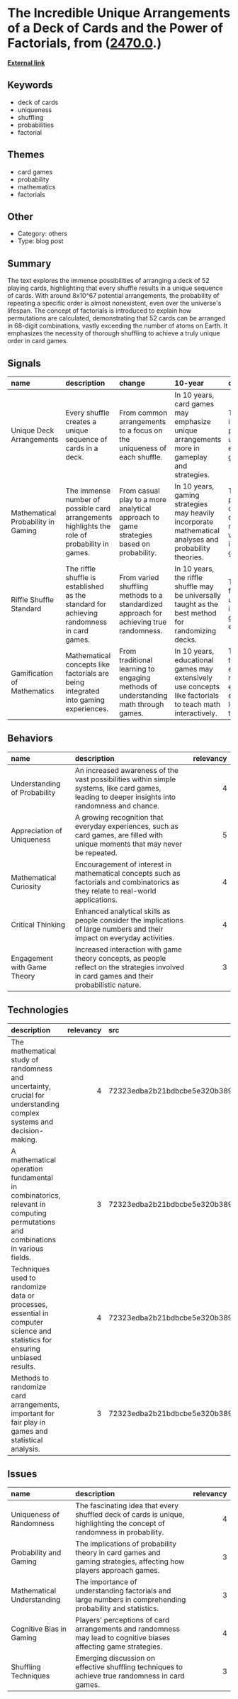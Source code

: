 # __The Incredible Unique Arrangements of a Deck of Cards and the Power of Factorials__, from ([2470.0](https://kghosh.substack.com/p/2470.0).)

__[External link](https://www.mcgill.ca/oss/article/did-you-know-infographics/there-are-more-ways-arrange-deck-cards-there-are-atoms-earth)__



## Keywords

* deck of cards
* uniqueness
* shuffling
* probabilities
* factorial

## Themes

* card games
* probability
* mathematics
* factorials

## Other

* Category: others
* Type: blog post

## Summary

The text explores the immense possibilities of arranging a deck of 52 playing cards, highlighting that every shuffle results in a unique sequence of cards. With around 8x10^67 potential arrangements, the probability of repeating a specific order is almost nonexistent, even over the universe's lifespan. The concept of factorials is introduced to explain how permutations are calculated, demonstrating that 52 cards can be arranged in 68-digit combinations, vastly exceeding the number of atoms on Earth. It emphasizes the necessity of thorough shuffling to achieve a truly unique order in card games.

## Signals

| name                               | description                                                                                   | change                                                                                  | 10-year                                                                                                  | driving-force                                                                              |   relevancy |
|:-----------------------------------|:----------------------------------------------------------------------------------------------|:----------------------------------------------------------------------------------------|:---------------------------------------------------------------------------------------------------------|:-------------------------------------------------------------------------------------------|------------:|
| Unique Deck Arrangements           | Every shuffle creates a unique sequence of cards in a deck.                                   | From common arrangements to a focus on the uniqueness of each shuffle.                  | In 10 years, card games may emphasize unique arrangements more in gameplay and strategies.               | The increasing interest in probability and unique experiences in gaming.                   |           4 |
| Mathematical Probability in Gaming | The immense number of possible card arrangements highlights the role of probability in games. | From casual play to a more analytical approach to game strategies based on probability. | In 10 years, gaming strategies may heavily incorporate mathematical analyses and probability theories.   | The growing popularity of data-driven decision-making in various fields, including gaming. |           5 |
| Riffle Shuffle Standard            | The riffle shuffle is established as the standard for achieving randomness in card games.     | From varied shuffling methods to a standardized approach for achieving true randomness. | In 10 years, the riffle shuffle may be universally taught as the best method for randomizing decks.      | The need for fairness and unpredictability in competitive gaming environments.             |           3 |
| Gamification of Mathematics        | Mathematical concepts like factorials are being integrated into gaming experiences.           | From traditional learning to engaging methods of understanding math through games.      | In 10 years, educational games may extensively use concepts like factorials to teach math interactively. | The trend towards educational reform that emphasizes experiential learning through play.   |           4 |

## Behaviors

| name                         | description                                                                                                                                     |   relevancy |
|:-----------------------------|:------------------------------------------------------------------------------------------------------------------------------------------------|------------:|
| Understanding of Probability | An increased awareness of the vast possibilities within simple systems, like card games, leading to deeper insights into randomness and chance. |           4 |
| Appreciation of Uniqueness   | A growing recognition that everyday experiences, such as card games, are filled with unique moments that may never be repeated.                 |           5 |
| Mathematical Curiosity       | Encouragement of interest in mathematical concepts such as factorials and combinatorics as they relate to real-world applications.              |           4 |
| Critical Thinking            | Enhanced analytical skills as people consider the implications of large numbers and their impact on everyday activities.                        |           4 |
| Engagement with Game Theory  | Increased interaction with game theory concepts, as people reflect on the strategies involved in card games and their probabilistic nature.     |           3 |

## Technologies

| description                                                                                                                   |   relevancy | src                              |
|:------------------------------------------------------------------------------------------------------------------------------|------------:|:---------------------------------|
| The mathematical study of randomness and uncertainty, crucial for understanding complex systems and decision-making.          |           4 | 72323edba2b21bdbcbe5e320b3892f03 |
| A mathematical operation fundamental in combinatorics, relevant in computing permutations and combinations in various fields. |           3 | 72323edba2b21bdbcbe5e320b3892f03 |
| Techniques used to randomize data or processes, essential in computer science and statistics for ensuring unbiased results.   |           4 | 72323edba2b21bdbcbe5e320b3892f03 |
| Methods to randomize card arrangements, important for fair play in games and statistical analysis.                            |           3 | 72323edba2b21bdbcbe5e320b3892f03 |

## Issues

| name                       | description                                                                                                              |   relevancy |
|:---------------------------|:-------------------------------------------------------------------------------------------------------------------------|------------:|
| Uniqueness of Randomness   | The fascinating idea that every shuffled deck of cards is unique, highlighting the concept of randomness in probability. |           4 |
| Probability and Gaming     | The implications of probability theory in card games and gaming strategies, affecting how players approach games.        |           3 |
| Mathematical Understanding | The importance of understanding factorials and large numbers in comprehending probability and statistics.                |           3 |
| Cognitive Bias in Gaming   | Players' perceptions of card arrangements and randomness may lead to cognitive biases affecting game strategies.         |           4 |
| Shuffling Techniques       | Emerging discussion on effective shuffling techniques to achieve true randomness in card games.                          |           3 |